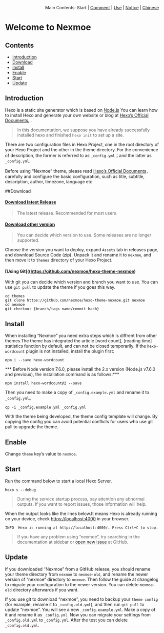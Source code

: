 <div align="right">Main Contents: Start | <a title="Comment" href="https://github.com/nexmoe/hexo-theme-nexmoe/blob/master/WIKI/en/comment.md">Comment</a> | <a title="Use" href="https://github.com/nexmoe/hexo-theme-nexmoe/blob/master/WIKI/en/use.md">Use</a> | <a title="Notice" href="https://github.com/nexmoe/hexo-theme-nexmoe/blob/master/WIKI/en/notice.md">Notice</a> | <a title="Chinese" href="https://github.com/nexmoe/hexo-theme-nexmoe/blob/master/WIKI/start.md">Chinese</a></div>

# Welcome to Nexmoe

## Contents

- [Introduction](#Introduction)
- [Download](#Download)
- [Install](#Install)
- [Enable](#Enable)
- [Start](#Start)
- [Update](#Update)

## Introduction

Hexo is a static site generator which is based on [Node.js](https://nodejs.org/) You can learn how to install Hexo and generate your own website or blog at [Hexo’s Official Documents.](https://hexo.io/docs) .

>In this documentation, we suppose you have already successfully installed hexo and finished `hexo init` to set up a site.

There are two configuration files in Hexo Project, one in the root directory of your Hexo Project and the other in the theme directory. For the convenience of description, the former is referred to as `_config.yml`；and the latter as `_config.yml`.

Before using “Nexmoe” theme, please read [Hexo’s Official Documents](https://hexo.io/docs)，carefully and configure the basic configuration, such as title, subtitle, description, author, timezone, language etc.

##Download

#### [Download latest Release](https://github.com/nexmoe/hexo-theme-nexmoe/releases/latest)

>The latest release. Recommended for most users.

#### [Download other version](https://github.com/nexmoe/hexo-theme-nexmoe/releases)

>You can decide which version to use. Some releases are no longer supported.

Choose the version you want to deploy, expand `Assets` tab in releases page, and download Source Code (zip).
Unpack it and rename it to `nexmoe`, and then move it to `themes` directory of your Hexo Project.

#### [Using Git]((https://github.com/nexmoe/hexo-theme-nexmoe)

With git you can decide which version and branch you want to use. You can use `git pull` to update the theme if you goes this way.
```
cd themes
git clone https://github.com/nexmoe/hexo-theme-nexmoe.git nexmoe
cd nexmoe
git checkout {branch/tags name/commit hash}
```

## Install

When installing “Nexmoe” you need extra steps which is diffrent from other themes.The theme has integrated the article [word count], [reading time] statistics function by default, and can not be closed temporarily. If the `hexo-wordcount` plugin is not installed, install the plugin first:
```
npm i --save hexo-wordcount
```
*** Before Node version 7.6.0, please install the 2.x version (Node.js v7.6.0 and previous), the installation command is as follows:***
```
npm install hexo-wordcount@2 --save
```
Then you need to make a copy of `_config.example.yml` and rename it to `_config.yml`。
```
cp -i _config.example.yml _config.yml
```
With the theme being developed, the theme config template will change. By copying the config you can avoid potential conflicts for users who use git pull to upgrade the theme.

## Enable

Change `theme` key’s value to `nexmoe`.

## Start

Run the command below to start a local Hexo Server.

```
hexo s --debug
```

>During the service startup process, pay attention any abnormal outputs. If you want to report issues, those information will help.

When the output looks like the lines below.It means Hexo is already running on your device, check [https://localhost:4000](https://localhost:4000) in your browser.

```
INFO  Hexo is running at http://localhost:4000/. Press Ctrl+C to stop.
```

>If you have any problem using “nexmoe”, try searching in the documentation at sidebar or [open new issue](https://github.com/nexmoe/hexo-theme-nexmoe/issues/new) at GitHub.

## Update

If you downloaded “Nexmoe” from a GitHub release, you should rename your theme directory from `nexmoe` to `nexmoe-old`, and rename the newer version of “nexmoe” directory to `nexmoe`. Then follow the guide at changelog to migrate your configuration to the newer version. You can delete `nexmoe-old` directory afterwards if you want.

If you use git to download “nexmoe”, you need to backup your `theme config` (for example, rename it to `_config.old.yml`), and then run `git pull` to update “nexmoe”. You will see a new `_config.example.yml`. Make a copy of it and rename it as `_config.yml`. Now you can migrate your settings from `_config.old.yml` to `_config.yml`. After the test you can delete `_config.old.yml`.